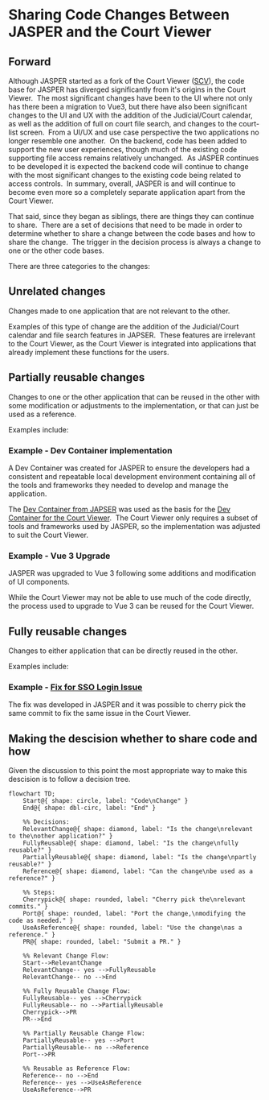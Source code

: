 # Sharing Code Changes Between JASPER and the Court Viewer

## Forward

Although JASPER started as a fork of the Court Viewer ([SCV](https://github.com/bcgov/supreme-court-viewer)), the code base for JASPER has diverged significantly from it's origins in the Court Viewer.  The most significant changes have been to the UI where not only has there been a migration to Vue3, but there have also been significant changes to the UI and UX with the addition of the Judicial/Court calendar, as well as the addition of full on court file search, and changes to the court-list screen.  From a UI/UX and use case perspective the two applications no longer resemble one another.  On the backend, code has been added to support the new user experiences, though much of the existing code supporting file access remains relatively unchanged.  As JASPER continues to be developed it is expected the backend code will continue to change with the most significant changes to the existing code being related to access controls.  In summary, overall, JASPER is and will continue to become even more so a completely separate application apart from the Court Viewer.

That said, since they began as siblings, there are things they can continue to share.  There are a set of decisions that need to be made in order to determine whether to share a change between the code bases and how to share the change.  The trigger in the decision process is always a change to one or the other code bases.

There are three categories to the changes:

## Unrelated changes

Changes made to one application that are not relevant to the other.

Examples of this type of change are the addition of the Judicial/Court calendar and file search features in JAPSER.  These features are irrelevant to the Court Viewer, as the Court Viewer is integrated into applications that already implement these functions for the users.

## Partially reusable changes

Changes to one or the other application that can be reused in the other with some modification or adjustments to the implementation, or that can just be used as a reference.

Examples include:

### Example - Dev Container implementation

A Dev Container was created for JASPER to ensure the developers had a consistent and repeatable local development environment containing all of the tools and frameworks they needed to develop and manage the application.

The [Dev Container from JAPSER](https://github.com/bcgov/jasper/tree/master/.devcontainer) was used as the basis for the [Dev Container for the Court Viewer](https://github.com/bcgov/supreme-court-viewer/pull/289).  The Court Viewer only requires a subset of tools and frameworks used by JASPER, so the implementation was adjusted to suit the Court Viewer.

### Example - Vue 3 Upgrade

JASPER was upgraded to Vue 3 following some additions and modification of UI components.

While the Court Viewer may not be able to use much of the code directly, the process used to upgrade to Vue 3 can be reused for the Court Viewer.

## Fully reusable changes

Changes to either application that can be directly reused in the other.

Examples include:

### Example - [Fix for SSO Login Issue](https://github.com/bcgov/supreme-court-viewer/pull/288)

The fix was developed in JASPER and it was possible to cherry pick the same commit to fix the same issue in the Court Viewer.

## Making the descision whether to share code and how

Given the discussion to this point the most appropriate way to make this descision is to follow a decision tree.

```mermaid
flowchart TD;
    Start@{ shape: circle, label: "Code\nChange" }
    End@{ shape: dbl-circ, label: "End" }

    %% Decisions:
    RelevantChange@{ shape: diamond, label: "Is the change\nrelevant to the\nother application?" }
    FullyReusable@{ shape: diamond, label: "Is the change\nfully reusable?" }
    PartiallyReusable@{ shape: diamond, label: "Is the change\npartly reusable?" }
    Reference@{ shape: diamond, label: "Can the change\nbe used as a reference?" }

    %% Steps:
    Cherrypick@{ shape: rounded, label: "Cherry pick the\nrelevant commits." }
    Port@{ shape: rounded, label: "Port the change,\nmodifying the code as needed." }
    UseAsReference@{ shape: rounded, label: "Use the change\nas a reference." }
    PR@{ shape: rounded, label: "Submit a PR." }

    %% Relevant Change Flow:
    Start-->RelevantChange
    RelevantChange-- yes -->FullyReusable
    RelevantChange-- no -->End

    %% Fully Reusable Change Flow:
    FullyReusable-- yes -->Cherrypick
    FullyReusable-- no -->PartiallyReusable
    Cherrypick-->PR
    PR-->End

    %% Partially Reusable Change Flow:
    PartiallyReusable-- yes -->Port
    PartiallyReusable-- no -->Reference
    Port-->PR

    %% Reusable as Reference Flow:
    Reference-- no -->End
    Reference-- yes -->UseAsReference
    UseAsReference-->PR
```
